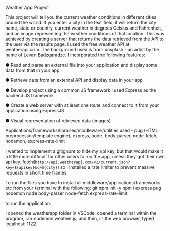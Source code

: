Weather App Project


This project will tell you the current weather conditions in different cities around the world.  If you enter a city in the text field, it will return the city name, state or country, current weather in degrees Celsius and Fahrenheit, and an image representing the weather conditions of that location.  This was achieved by creating a server that returns the data retrieved from the API to the user via the results page.  I used the free weather API at weatherapi.com.  The background used is from unsplash - an artist by the name of Levan Badzgaradze. I incorporated the following features:


● Read and parse an external file into your application and display some data from that in your app

● Retrieve data from an external API and display data in your app 

● Develop project using a common JS framework
    I used Express as the backend JS framework

● Create a web server with at least one route and connect to it from your application using ExpressJS

● Visual representation of retrieved data (images)

Applications/frameworks/libraries/middleware/utilities used - pug (HTML preprocessor/template engine), express, node, body-parser, node-fetch, nodemon, express-rate-limit

I wanted to implement a gitignore to hide my api key, but that would make it a little more difficult for other users to run the app, unless they got their own api key. 
fetch(`http://api.weatherapi.com/v1/current.json?key=${apikey}&q=${city}`)
so I installed a rate limiter to prevent massive requests in short time frames

To run the files you have to install all middleware/applications/frameworks etc from your terminal with the following:
git
npm init -y
npm i express pug nodemon node body-parser node-fetch express-rate-limit

to run the application:

 I opened the weatherapp folder in VSCode, opened a terminal within the program,  ran nodemon weather.js, and then, in the web browser, typed localhost: 1122. 